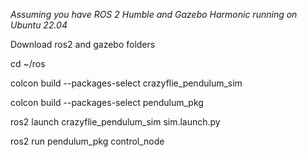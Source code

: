 *Assuming you have ROS 2 Humble and Gazebo Harmonic running on Ubuntu 22.04*

Download ros2 and gazebo folders

cd ~/ros

colcon build --packages-select crazyflie_pendulum_sim

colcon build --packages-select pendulum_pkg

ros2 launch crazyflie_pendulum_sim sim.launch.py

ros2 run pendulum_pkg control_node
